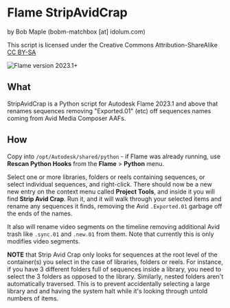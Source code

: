 # Flame StripAvidCrap
by Bob Maple (bobm-matchbox [at] idolum.com)

This script is licensed under the Creative Commons Attribution-ShareAlike [CC BY-SA](https://creativecommons.org/licenses/by-sa/4.0/)

![Flame version 2023.1+](https://img.shields.io/badge/Flame-2023.1+-green)

## What

StripAvidCrap is a Python script for Autodesk Flame 2023.1 and above that
renames sequences removing "Exported.01" (etc) off sequences names
coming from Avid Media Composer AAFs.


## How

Copy into `/opt/Autodesk/shared/python` - if Flame was already running,
use **Rescan Python Hooks** from the **Flame** > **Python** menu.

Select one or more libraries, folders or reels containing sequences,
or select individual sequences, and right-click. There should now be
a new new entry on the context menu called **Project Tools**, and
inside it you will find **Strip Avid Crap**. Run it, and it will walk
through your selected items and rename any sequences it finds, removing
the Avid `.Exported.01` garbage off the ends of the names.

It also will rename video segments on the timeline removing additional
Avid trash like `.sync.01` and `.new.01` from them. Note that currently
this is only modifies video segments.

**NOTE** that Strip Avid Crap only looks for sequences at the root level of
the container(s) you select in the case of libraries, folders or reels.
For instance, if you have 3 different folders full of sequences inside a
library, you need to select the 3 folders as opposed to the library.
Similarly, nested folders aren't automatically traversed. This is to
prevent accidentally selecting a large library and and having the system
halt while it's looking through untold numbers of items.
